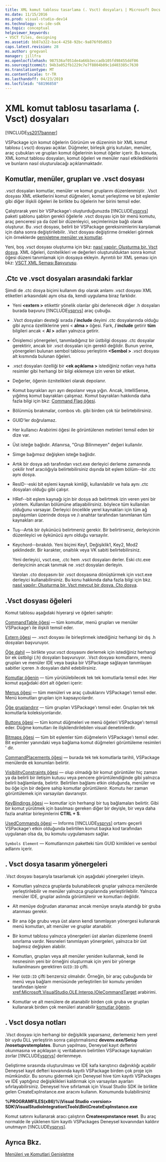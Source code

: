 ```yaml
---
title: XML komut tablosu tasarlama (. Vsct) dosyaları | Microsoft Docs
ms.date: 11/15/2016
ms.prod: visual-studio-dev14
ms.technology: vs-ide-sdk
ms.topic: conceptual
helpviewer_keywords:
- VSCT files, designing
ms.assetid: bb87a322-bac4-4258-92bc-9a876f05d653
caps.latest.revision: 28
ms.author: gregvanl
manager: jillfra
ms.openlocfilehash: 987536af051de4a66b3eccadb105fd98455ddf06
ms.sourcegitcommit: 94b3a052fb1229c7e7f8804b09c1d403385c7630
ms.translationtype: MT
ms.contentlocale: tr-TR
ms.lasthandoff: 04/23/2019
ms.locfileid: "68196858"
---
```

# <a name="designing-xml-command-table-vsct-files"></a>XML komut tablosu tasarlama (. Vsct) dosyaları
[!INCLUDE[vs2017banner](../../includes/vs2017banner.md)]

VSPackage için komut öğelerin Görünüm ve düzeninin bir XML komut tablosu (.vsct) dosyası açıklar. Düğmeler, birleşik giriş kutuları, menüler, araç çubukları ve grupları komut öğelerinin komut öğeler içerir. Bu konuda, XML komut tablosu dosyaları, komut öğeleri ve menüler nasıl etkilediklerini ve bunların nasıl oluşturulacağı açıklanmaktadır.  
  
## <a name="commands-menus-groups-and-the-vsct-file"></a>Komutlar, menüler, grupları ve .vsct dosyası  
 .vsct dosyaları komutlar, menüler ve komut gruplarını düzenlenmiştir. .Vsct dosyası XML etiketlerini komut düğmeleri, komut yerleştirme ve bit eşlemler gibi diğer ilişkili öğeleri ile birlikte bu öğelerin her birini temsil eder.  
  
 Çalıştırarak yeni bir VSPackage'ı oluşturduğunuzda [!INCLUDE[vsprvs](../../includes/vsprvs-md.md)] paketi şablonu şablon gerekli öğelerle .vsct dosyası için bir menü komutu, araç penceresi ya da özel bir düzenleyici, seçimlerinize bağlı olarak oluşturur. Bu .vsct dosyası, belirli bir VSPackage gereksinimlerini karşılamak için daha sonra değiştirilebilir. .Vsct dosyası değiştirme örnekleri görmek için örneklerde [genişletme menüler ve komutlar](../../extensibility/extending-menus-and-commands.md).  
  
 Yeni, boş .vsct dosyası oluşturma için bkz: [nasıl yapılır: Oluşturma bir. Vsct dosya](../../extensibility/internals/how-to-create-a-dot-vsct-file.md). XML öğeleri, öznitelikleri ve değerleri oluşturulduktan sonra komut öğesi düzeni tanımlamak için dosyaya ekleyin. Ayrıntılı bir XML şeması için bkz: [VSCT XML Şeması Başvurusu](../../extensibility/vsct-xml-schema-reference.md).  
  
## <a name="differences-between-ctc-and-vsct-files"></a>.Ctc ve .vsct dosyaları arasındaki farklar  
 Şimdi de .ctc dosya biçimi kullanım dışı olarak anlamı .vsct dosyası XML etiketleri arkasındaki aynı olsa da, kendi uygulama biraz farklıdır.  
  
- Yeni  **\<extern >** etikettir yönelik olanlar gibi derlenecek diğer .h dosyaları burada başvuru [!INCLUDE[vsprvs](../../includes/vsprvs-md.md)] araç çubuğu.  
  
- .Vsct dosyaları desteği sırada **/ include** deyimi .ctc dosyalarında olduğu gibi ayrıca özelliklerine yeni \< **alma >** öğesi. Fark, **/ include** getirir **tüm** bilgileri ancak \< **Al >** adları yalnızca getirir.  
  
- Önişlemci yönergeleri, tanımladığınız bir üstbilgi dosyası .ctc dosyalar gerektirir, ancak bir .vsct dosyaları için gerekli değildir. Bunun yerine, yönergeleri bulunan sembol tablosu yerleştirin  **\<Sembol >** .vsct dosyası alt kısmında bulunan öğeleri.  
  
- .vsct dosyaları özelliği bir  **\<ek açıklama >** istediğiniz notları veya hatta resimler gibi herhangi bir bilgi eklemeye izin veren bir etiket.  
  
- Değerler, öğenin öznitelikleri olarak depolanır.  
  
- Komut bayrakları ayrı ayrı depolanır veya yığın.  Ancak, IntelliSense, yığılmış komut bayrakları çalışmaz. Komut bayrakları hakkında daha fazla bilgi için bkz: [Command Flag öğesi](../../extensibility/command-flag-element.md).  
  
- Bölünmüş bırakmalar, combos vb. gibi birden çok tür belirtebilirsiniz.  
  
- GUID'ler doğrulamaz.  
  
- Her kullanıcı Arabirimi öğesi ile görüntülenen metinleri temsil eden bir dize var.  
  
- Üst isteğe bağlıdır. Atlanırsa, "Grup Bilinmeyen" değeri kullanılır.  
  
- Simge bağımsız değişken isteğe bağlıdır.  
  
- Artık bir dosya adı tarafından vsct.exe derleyici derleme zamanında çekilir href aracılığıyla belirtebilirsiniz dışında bit eşlem bölüm--bir .ctc aynı dosya.  
  
- ResID--eski bit eşlemi kaynak kimliği, kullanılabilir ve hala aynı .ctc dosyaları olduğu gibi çalışır.  
  
- HRef--bit eşlem kaynağı için bir dosya adı belirtmek izin veren yeni bir yöntem. Kullanılan bölümüne atlayabilirsiniz. böylece tüm kullanılan olduğunu varsayar. Derleyici öncelikle yerel kaynakları için tüm ağ paylaşımları üzerinde dosya ve /ı anahtar tarafından tanımlanan tüm kaynakları arar.  
  
- Tuş--Artık bir öykünücü belirtmeniz gerekir. Bir belirtirseniz, derleyicinin düzenleyici ve öykünücü aynı olduğu varsayılır.  
  
- Keychord--bırakıldı. Yeni biçimi Key1, Değişiklik1, Key2, Mod2 şeklindedir.  Bir karakter, onaltılık veya VK sabiti belirtebilirsiniz.  
  
  Yeni derleyici, vsct.exe, .ctc hem .vsct dosyaları derler. Eski ctc.exe derleyicinin ancak tanımak ne .vsct dosyaları derleyin.  
  
  Varolan .cto dosyasını bir .vsct dosyasına dönüştürmek için vsct.exe derleyici kullanabilirsiniz. Bu konu hakkında daha fazla bilgi için bkz. [nasıl yapılır: Oluşturma bir. Vsct mevcut bir dosya. Cto dosya](../../misc/how-to-create-a-dot-vsct-file-from-an-existing-dot-cto-file.md).  
  
## <a name="the-vsct-file-elements"></a>.Vsct dosyası öğeleri  
 Komut tablosu aşağıdaki hiyerarşi ve öğeleri sahiptir:  
  
 [CommandTable öğesi](../../extensibility/commandtable-element.md) — tüm komutlar, menü grupları ve menüler VSPackage'ı ile ilişkili temsil eder.  
  
 [Extern öğesi](../../extensibility/extern-element.md) — .vsct dosyası ile birleştirmek istediğiniz herhangi bir dış .h dosyaları başvuruyor.  
  
 [Öğe dahil](../../extensibility/include-element.md) — birlikte your.vsct dosyasını derlemek için istediğiniz herhangi bir ek üstbilgi (.h) dosyaları başvuruyor. .Vsct dosyası komutlarını, menü grupları ve menüler IDE veya başka bir VSPackage sağlayan tanımlayan sabitler içeren .h dosyaları dahil edebilirsiniz.  
  
 [Komutlar öğenin](../../extensibility/commands-element.md) — tüm yürütülebilecek tek tek komutlarla temsil eder. Her komut aşağıdaki dört alt öğeleri içerir:  
  
 [Menus öğesi](../../extensibility/menus-element.md) — tüm menüleri ve araç çubuklarını VSPackage'ı temsil eder. Menü komutları grupları için kapsayıcılardır.  
  
 [Öğe gruplandırır](../../extensibility/groups-element.md) — tüm grupları VSPackage'ı temsil eder. Grupları tek tek komutlarla koleksiyonlarıdır.  
  
 [Buttons öğesi](../../extensibility/buttons-element.md) — tüm komut düğmeleri ve menü öğeleri VSPackage'ı temsil eder. Düğme komutları ile ilişkilendirilebilen visual denetimlerdir.  
  
 [Bitmaps öğesi](../../extensibility/bitmaps-element.md) — tüm bit eşlemler tüm düğmelerin VSPackage'ı temsil eder. Bit eşlemler yanındaki veya bağlama komut düğmeleri görüntüleme resimleri ' dir.  
  
 [CommandPlacements öğesi](../../extensibility/commandplacements-element.md) — burada tek tek komutlarla tarihli, VSPackage menülerde ek konumları belirtir.  
  
 [VisibilityConstraints öğesi](../../extensibility/visibilityconstraints-element.md) — olup olmadığı bir komut görüntüler hiç zaman ya da belirli bir iletişim kutusu veya pencere görüntülendiğinde gibi yalnızca belirli bağlamlarda, belirtir. Belirtilen bağlamı etkin olduğunda, menüler ve bu öğe için bir değere sahip komutlar görüntülenir. Komutu her zaman görüntülemek için varsayılan davranıştır.  
  
 [KeyBindings öğesi](../../extensibility/keybindings-element.md) — komutlar için herhangi bir tuş bağlamaları belirtir. Gibi bir komut yürütmek için basılması gereken diğer bir deyişle, bir veya daha fazla anahtar birleşimlerini **CTRL + S**.  
  
 [UsedCommands öğesi](../../extensibility/usedcommands-element.md) — Informs [!INCLUDE[vsprvs](../../includes/vsprvs-md.md)] ortamı geçerli VSPackage'ı etkin olduğunda belirtilen komut başka kod tarafından uygulanan olsa da, bu komutu uygulamasını sağlar.  
  
 `Symbols Element` — Komutlarınızın paketteki tüm GUID kimlikleri ve sembol adlarını içerir.  
  
## <a name="vsct-file-design-guidelines"></a>. Vsct dosya tasarım yönergeleri  
 .Vsct dosyası başarıyla tasarlamak için aşağıdaki yönergeleri izleyin.  
  
- Komutları yalnızca gruplarda bulunabilecek gruplar yalnızca menülerde yerleştirilebilir ve menüler yalnızca gruplarında yerleştirilebilir. Yalnızca menüler IDE, gruplar aslında görüntülenir ve komutları değildir.  
  
- Alt menüye doğrudan atanamaz ancak menüye sırayla atandığı bir gruba atanması gerekir.  
  
- Bir ana öğe grubu veya üst alanın kendi tanımlayan yönergesi kullanarak menü komutları, alt menüler ve gruplar atanabilir.  
  
- Bir komut tablosu yalnızca yönergeleri üst alanları düzenleme önemli sınırlama vardır. Nesneleri tanımlayan yönergeleri, yalnızca bir üst bağımsız değişken alabilir.  
  
- Komutları, grupları veya alt menüler yeniden kullanmak, kendi ile nesnesinin yeni bir örneğini oluşturmak için yeni bir yönerge kullanılmasını gerektiren `GUID:ID` çifti.  
  
- Her `GUID:ID` çifti benzersiz olmalıdır. Örneğin, bir araç çubuğunda bir menü veya bağlam menüsünde yerleştirilen bir komutu yeniden tarafından işlenir <xref:Microsoft.VisualStudio.OLE.Interop.IOleCommandTarget> arabirimi.  
  
- Komutlar ve alt menülere de atanabilir birden çok gruba ve grupları kullanarak birden çok menüleri atanabilir [komutlar öğenin](../../extensibility/commands-element.md).  
  
## <a name="vsct-file-notes"></a>. Vsct dosya notları  
 .Vsct dosyası için herhangi bir değişiklik yaparsanız, derlemeniz hem yerel bir uydu DLL yerleştirin sonra çalıştırmalısınız **devenv.exe/Setup /nosetupvstemplates**. Bunun yapılması, Deneysel kayıt defterini okunmasına ve açıklayan iç veritabanını belirtilen VSPackage kaynakları zorlar [!INCLUDE[vsprvs](../../includes/vsprvs-md.md)] derlenmeye.  
  
 Geliştirme sırasında oluşturulması ve IDE kafa karıştırıcı dağınıklığı açabilir Deneysel kayıt defteri kovanında kayıtlı VSPackage birden çok proje için mümkündür. Bu sorunu gidermek için Deneysel hive tüm kayıtlı VSPackages ve IDE yaptığınız değişiklikleri kaldırmak için varsayılan ayarları sıfırlayabilirsiniz. Deneysel hive sıfırlamak için Visual Studio SDK ile birlikte gelen CreateExpInstance.exe aracını kullanın. Konumunda bulabilirsiniz  
  
 **%PROGRAMFILES(x86)%\Visual Studio \<version> SDK\VisualStudioIntegration\Tools\Bin\CreateExpInstance.exe**  
  
 Komut satırını kullanarak aracı çalıştırın **Createexpınstance reset**. Bu araç normalde ile yüklenen tüm kayıtlı VSPackages Deneysel kovanından kaldırır unutmayın [!INCLUDE[vsprvs](../../includes/vsprvs-md.md)].  
  
## <a name="see-also"></a>Ayrıca Bkz.  
 [Menüleri ve Komutlari Genişletme](../../extensibility/extending-menus-and-commands.md)
